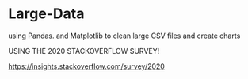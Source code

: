 # Large-Data
using Pandas. and Matplotlib to clean large CSV files and create charts


USING THE 2020 STACKOVERFLOW SURVEY!

https://insights.stackoverflow.com/survey/2020
